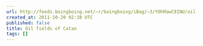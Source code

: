 ```yaml
---
url: http://feeds.boingboing.net/~r/boingboing/iBag/~3/YOhMawC8INU/oil-fields-of-catan.html
created_at: 2011-10-20 02:38 UTC
published: false
title: Oil fields of Catan
tags: []
---
```



